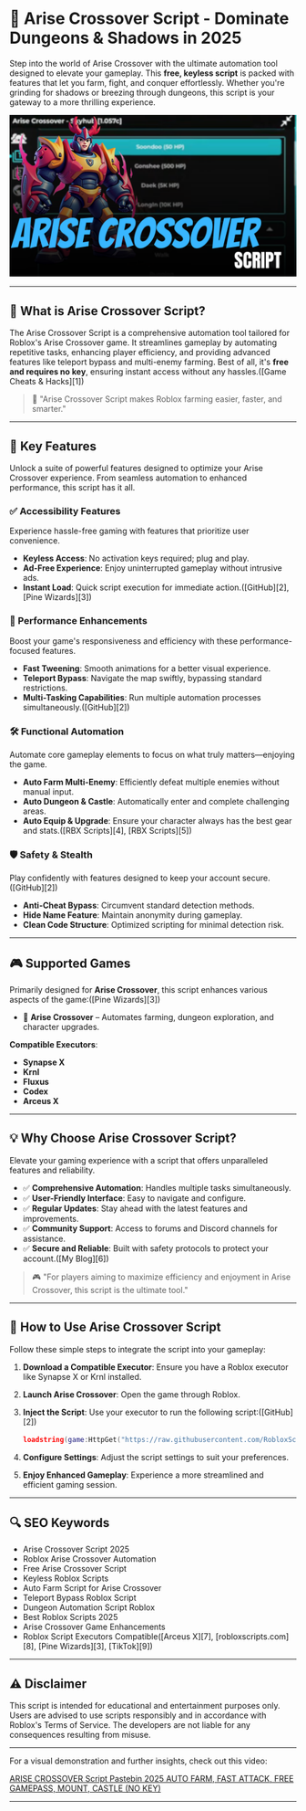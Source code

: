 # 🔵 Arise Crossover Script - Dominate Dungeons & Shadows in 2025

Step into the world of Arise Crossover with the ultimate automation tool designed to elevate your gameplay. This **free, keyless script** is packed with features that let you farm, fight, and conquer effortlessly. Whether you're grinding for shadows or breezing through dungeons, this script is your gateway to a more thrilling experience.

![script-image](https://github.com/RobloxScriptsMan/Arise-Crossover/blob/main/arise%20crossover.png)

---

## 🎯 What is Arise Crossover Script?

The Arise Crossover Script is a comprehensive automation tool tailored for Roblox's Arise Crossover game. It streamlines gameplay by automating repetitive tasks, enhancing player efficiency, and providing advanced features like teleport bypass and multi-enemy farming. Best of all, it's **free and requires no key**, ensuring instant access without any hassles.([Game Cheats & Hacks][1])

> 🔵 "Arise Crossover Script makes Roblox farming easier, faster, and smarter."

---

## 🌟 Key Features

Unlock a suite of powerful features designed to optimize your Arise Crossover experience. From seamless automation to enhanced performance, this script has it all.

### ✅ Accessibility Features

Experience hassle-free gaming with features that prioritize user convenience.

* **Keyless Access**: No activation keys required; plug and play.
* **Ad-Free Experience**: Enjoy uninterrupted gameplay without intrusive ads.
* **Instant Load**: Quick script execution for immediate action.([GitHub][2], [Pine Wizards][3])

### 🚀 Performance Enhancements

Boost your game's responsiveness and efficiency with these performance-focused features.

* **Fast Tweening**: Smooth animations for a better visual experience.
* **Teleport Bypass**: Navigate the map swiftly, bypassing standard restrictions.
* **Multi-Tasking Capabilities**: Run multiple automation processes simultaneously.([GitHub][2])

### 🛠️ Functional Automation

Automate core gameplay elements to focus on what truly matters—enjoying the game.

* **Auto Farm Multi-Enemy**: Efficiently defeat multiple enemies without manual input.
* **Auto Dungeon & Castle**: Automatically enter and complete challenging areas.
* **Auto Equip & Upgrade**: Ensure your character always has the best gear and stats.([RBX Scripts][4], [RBX Scripts][5])

### 🛡️ Safety & Stealth

Play confidently with features designed to keep your account secure.([GitHub][2])

* **Anti-Cheat Bypass**: Circumvent standard detection methods.
* **Hide Name Feature**: Maintain anonymity during gameplay.
* **Clean Code Structure**: Optimized scripting for minimal detection risk.

---

## 🎮 Supported Games

Primarily designed for **Arise Crossover**, this script enhances various aspects of the game:([Pine Wizards][3])

* 🥭 **Arise Crossover** – Automates farming, dungeon exploration, and character upgrades.

**Compatible Executors**:

* **Synapse X**
* **Krnl**
* **Fluxus**
* **Codex**
* **Arceus X**

---

## 💡 Why Choose Arise Crossover Script?

Elevate your gaming experience with a script that offers unparalleled features and reliability.

* ✅ **Comprehensive Automation**: Handles multiple tasks simultaneously.
* ✅ **User-Friendly Interface**: Easy to navigate and configure.
* ✅ **Regular Updates**: Stay ahead with the latest features and improvements.
* ✅ **Community Support**: Access to forums and Discord channels for assistance.
* ✅ **Secure and Reliable**: Built with safety protocols to protect your account.([My Blog][6])

> 🎮 "For players aiming to maximize efficiency and enjoyment in Arise Crossover, this script is the ultimate tool."

---

## 🧠 How to Use Arise Crossover Script

Follow these simple steps to integrate the script into your gameplay:

1. **Download a Compatible Executor**: Ensure you have a Roblox executor like Synapse X or Krnl installed.
2. **Launch Arise Crossover**: Open the game through Roblox.
3. **Inject the Script**: Use your executor to run the following script:([GitHub][2])

   ```lua
   loadstring(game:HttpGet("https://raw.githubusercontent.com/RobloxScriptsMan/Arise-Crossover/refs/heads/main/Arise%20Crossover%20Script.lua"))()
   ```



4. **Configure Settings**: Adjust the script settings to suit your preferences.
5. **Enjoy Enhanced Gameplay**: Experience a more streamlined and efficient gaming session.

---

## 🔍 SEO Keywords

* Arise Crossover Script 2025
* Roblox Arise Crossover Automation
* Free Arise Crossover Script
* Keyless Roblox Scripts
* Auto Farm Script for Arise Crossover
* Teleport Bypass Roblox Script
* Dungeon Automation Script Roblox
* Best Roblox Scripts 2025
* Arise Crossover Game Enhancements
* Roblox Script Executors Compatible([Arceus X][7], [robloxscripts.com][8], [Pine Wizards][3], [TikTok][9])

---

## ⚠️ Disclaimer

This script is intended for educational and entertainment purposes only. Users are advised to use scripts responsibly and in accordance with Roblox's Terms of Service. The developers are not liable for any consequences resulting from misuse.

---

For a visual demonstration and further insights, check out this video:

[ARISE CROSSOVER Script Pastebin 2025 AUTO FARM, FAST ATTACK, FREE GAMEPASS, MOUNT, CASTLE (NO KEY)](https://www.youtube.com/watch?v=tKw5Axy9Tt8&utm_source=chatgpt.com)

---
